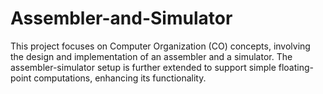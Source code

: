 # Assembler-and-Simulator
This project focuses on Computer Organization (CO) concepts, involving the design and implementation of an assembler and a simulator. The assembler-simulator setup is further extended to support simple floating-point computations, enhancing its functionality.
